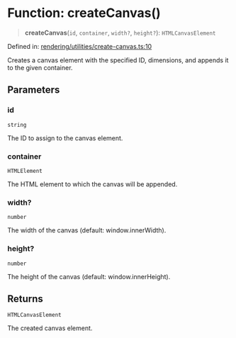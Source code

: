 # Function: createCanvas()

> **createCanvas**(`id`, `container`, `width?`, `height?`): `HTMLCanvasElement`

Defined in: [rendering/utilities/create-canvas.ts:10](https://github.com/Forge-Game-Engine/Forge/blob/4b66b21759bd3ab3aaf4c62b3e957c1bb43b7b58/src/rendering/utilities/create-canvas.ts#L10)

Creates a canvas element with the specified ID, dimensions, and appends it to the given container.

## Parameters

### id

`string`

The ID to assign to the canvas element.

### container

`HTMLElement`

The HTML element to which the canvas will be appended.

### width?

`number`

The width of the canvas (default: window.innerWidth).

### height?

`number`

The height of the canvas (default: window.innerHeight).

## Returns

`HTMLCanvasElement`

The created canvas element.
